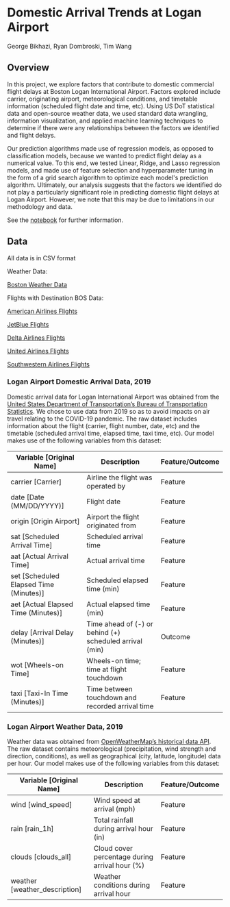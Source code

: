 # Domestic Arrival Trends at Logan Airport

George Bikhazi, Ryan Dombroski, Tim Wang

## Overview

In this project, we explore factors that contribute to domestic commercial flight delays at Boston Logan International Airport. Factors explored include carrier, originating airport, meteorological conditions, and timetable information (scheduled flight date and time, etc). Using US DoT statistical data and open-source weather data, we used standard data wrangling, information visualization, and applied machine learning techniques to determine if there were any relationships between the factors we identified and flight delays.

Our prediction algorithms made use of regression models, as opposed to classification models, because we wanted to predict flight delay as a numerical value. To this end, we tested Linear, Ridge, and Lasso regression models, and made use of feature selection and hyperparameter tuning in the form of a grid search algorithm to optimize each model's prediction algorithm. Ultimately, our analysis suggests that the factors we identified do not play a particularly significant role in predicting domestic flight delays at Logan Airport. However, we note that this may be due to limitations in our methodology and data.

See the [notebook](/logan-arrival-trends.ipynb) for further information.

## Data
All data is in CSV format

Weather Data:

[Boston Weather Data](https://raw.githubusercontent.com/timaeusx/ds3000-logan-arrival-trends/main/data/BOS-weatherdata.csv)

Flights with Destination BOS Data:

[American Airlines Flights](https://raw.githubusercontent.com/timaeusx/ds3000-logan-arrival-trends/main/data/DSA-AA.csv)

[JetBlue Flights](https://raw.githubusercontent.com/timaeusx/ds3000-logan-arrival-trends/main/data/DSA-B6.csv)

[Delta Airlines Flights](https://raw.githubusercontent.com/timaeusx/ds3000-logan-arrival-trends/main/data/DSA-DL.csv)

[United Airlines Flights](https://raw.githubusercontent.com/timaeusx/ds3000-logan-arrival-trends/main/data/DSA-UA.csv)

[Southwestern Airlines Flights](https://raw.githubusercontent.com/timaeusx/ds3000-logan-arrival-trends/main/data/DSA-WN.csv)

### Logan Airport Domestic Arrival Data, 2019
Domestic arrival data for Logan International Airport was obtained from the [United States Department of Transportation’s Bureau of Transportation Statistics](https://transtats.bts.gov/ONTIME/Arrivals.aspx). We chose to use data from 2019 so as to avoid impacts on air travel relating to the COVID-19 pandemic. The raw dataset includes information about the flight (carrier, flight number, date, etc) and the timetable (scheduled arrival time, elapsed time, taxi time, etc). Our model makes use of the following variables from this dataset:

| Variable [Original Name]               | Description                                             | Feature/Outcome |
|----------------------------------------|---------------------------------------------------------|-----------------|
| carrier [Carrier]                      | Airline the flight was operated by                      | Feature         |
| date [Date (MM/DD/YYYY)]               | Flight date                                             | Feature         |
| origin [Origin Airport]                | Airport the flight originated from                      | Feature         |
| sat [Scheduled Arrival Time]           | Scheduled arrival time                                  | Feature         |
| aat [Actual Arrival Time]              | Actual arrival time                                     | Feature         |
| set [Scheduled Elapsed Time (Minutes)] | Scheduled elapsed time (min)                            | Feature         |
| aet [Actual Elapsed Time (Minutes)]    | Actual elapsed time (min)                               | Feature         |
| delay [Arrival Delay (Minutes)]        | Time ahead of (-) or behind (+) scheduled arrival (min) | Outcome         |
| wot [Wheels-on Time]                   | Wheels-on time; time at flight touchdown                | Feature         |
| taxi [Taxi-In Time (Minutes)]          | Time between touchdown and recorded arrival time        | Feature         |

### Logan Airport Weather Data, 2019
Weather data was obtained from [OpenWeatherMap’s historical data API](https://openweathermap.org/history-bulk). The raw dataset contains meteorological (precipitation, wind strength and direction, conditions), as well as geographical (city, latitude, longitude) data per hour. Our model makes use of the following variables from this dataset:

| Variable [Original Name]               | Description                                             | Feature/Outcome |
|----------------------------------------|---------------------------------------------------------|-----------------|
| wind [wind_speed]                      | Wind speed at arrival (mph)                             | Feature         |
| rain [rain_1h]                         | Total rainfall during arrival hour (in)                 | Feature         |
| clouds [clouds_all]                    | Cloud cover percentage during arrival hour (%)          | Feature         |
| weather [weather_description]          | Weather conditions during arrival hour                  | Feature         |
